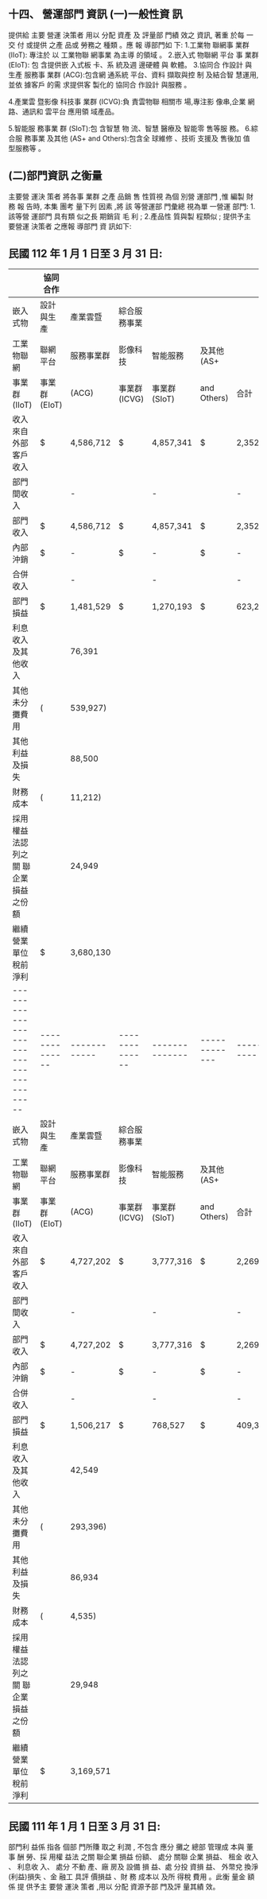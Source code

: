 
## 十四、 營運部門 資訊 (一)一般性資 訊

提供給 主要 營運 決策者 用以 分配 資產 及 評量部 門績 效之 資訊, 著重 於每 一交 付 或提供 之產 品或 勞務之 種類 。應 報 導部門如 下: 1.工業物 聯網事 業群 (IIoT): 專注於 以 工業物聯 網事業 為主導 的領域 。 2.嵌入式 物聯網 平台 事 業群(EIoT): 包 含提供嵌 入式板 卡、系 統及週 邊硬體 與 軟體。 3.協同合 作設計 與生產 服務事 業群 (ACG):包含網 通系統 平台、資料 擷取與控 制 及結合智 慧運用,並依 據客戶 的需 求提供客 製化的 協同合 作設計 與服務 。

4.產業雲 暨影像 科技事 業群 (ICVG):負 責雲物聯 相關市 場,專注影 像串,企業 網路、通訊和 雲平台 應用領 域產品。

5.智能服 務事業 群 (SIoT):包 含智慧 物 流、智慧 醫療及 智能零 售等服 務。 6.綜合服 務事業 及其他 (AS+ and Others):包含全 球維修 、技術 支援及 售後加 值 型服務等 。

## (二)部門資訊 之衡量

主要營 運決 策者 將各事 業群 之產 品銷 售 性質視 為個 別營 運部門 ,惟 編製 財務 報 告時, 本集 團考 量下列 因素 ,將 該 等營運部 門彙總 視為單 一營運 部門: 1.該等營 運部門 具有類 似之長 期銷貨 毛 利 ; 2.產品性 質與製 程類似 ; 提供予主 要營運 決策者 之應報 導部門 資 訊如下:

## 民國 112 年 1 月 1 日至 3 月 31 日:

|                                      | 協同合作     |            |              |              |             |           |    |           |    |           |    |           |              |            |
|--------------------------------------|--------------|------------|--------------|--------------|-------------|-----------|----|-----------|----|-----------|----|-----------|--------------|------------|
| 嵌入式物                             | 設計與生產   | 產業雲暨   | 綜合服務事業 |              |             |           |    |           |    |           |    |           |              |            |
| 工業物聯網                           | 聯網平台     | 服務事業群 | 影像科技     | 智能服務     | 及其他(AS+  |           |    |           |    |           |    |           |              |            |
| 事業群(IIoT)                         | 事業群(EIoT) | (ACG)      | 事業群(ICVG) | 事業群(SIoT) | and Others) | 合計      |    |           |    |           |    |           |              |            |
| 收入  來自外部客戶收入               | $            | 4,586,712  | $            | 4,857,341    | $           | 2,352,972 | $  | 2,067,936 | $  | 1,454,651 | $  | 2,075,995 | $ 17,395,607 |            |
| 部門間收入                           |              | -          |              | -            |             | -         |    | -         |    | -         |    | -         |              | -          |
| 部門收入                             | $            | 4,586,712  | $            | 4,857,341    | $           | 2,352,972 | $  | 2,067,936 | $  | 1,454,651 | $  | 2,075,995 |              | 17,395,607 |
| 內部沖銷                             | $            | -          | $            | -            | $           | -         | $  | -         | $  | -         | $  | -         |              | -          |
| 合併收入                             |              | -          |              | -            |             | -         |    | -         |    | -         |    | -         |              | 17,395,607 |
| 部門損益                             | $            | 1,481,529  | $            | 1,270,193    | $           | 623,217   | $  | 297,468   | $  | 235,079   | $  | 133,943   |              | 4,041,429  |
| 利息收入及其他收入                   |              | 76,391     |              |              |             |           |    |           |    |           |    |           |              |            |
| 其他未分攤費用                       | (            | 539,927)   |              |              |             |           |    |           |    |           |    |           |              |            |
| 其他利益及損失                       |              | 88,500     |              |              |             |           |    |           |    |           |    |           |              |            |
| 財務成本                             | (            | 11,212)    |              |              |             |           |    |           |    |           |    |           |              |            |
| 採用權益法認列之關  聯企業損益之份額 |              | 24,949     |              |              |             |           |    |           |    |           |    |           |              |            |
| 繼續營業單位稅前淨利                 | $            | 3,680,130  |              |              |             |           |    |           |    |           |    |           |              |            | | 協同合作                             |              |            |              |              |             |           |    |           |    |           |    |           |              |            |
|--------------------------------------|--------------|------------|--------------|--------------|-------------|-----------|----|-----------|----|-----------|----|-----------|--------------|------------|
| 嵌入式物                             | 設計與生產   | 產業雲暨   | 綜合服務事業 |              |             |           |    |           |    |           |    |           |              |            |
| 工業物聯網                           | 聯網平台     | 服務事業群 | 影像科技     | 智能服務     | 及其他(AS+  |           |    |           |    |           |    |           |              |            |
| 事業群(IIoT)                         | 事業群(EIoT) | (ACG)      | 事業群(ICVG) | 事業群(SIoT) | and Others) | 合計      |    |           |    |           |    |           |              |            |
| 收入  來自外部客戶收入               | $            | 4,727,202  | $            | 3,777,316    | $           | 2,269,554 | $  | 1,506,063 | $  | 1,792,851 | $  | 2,046,531 | $ 16,119,517 |            |
| 部門間收入                           |              | -          |              | -            |             | -         |    | -         |    | -         |    | -         |              | -          |
| 部門收入                             | $            | 4,727,202  | $            | 3,777,316    | $           | 2,269,554 | $  | 1,506,063 | $  | 1,792,851 | $  | 2,046,531 |              | 16,119,517 |
| 內部沖銷                             | $            | -          | $            | -            | $           | -         | $  | -         | $  | -         | $  | -         |              | -          |
| 合併收入                             |              | -          |              | -            |             | -         |    | -         |    | -         |    | -         |              | 16,119,517 |
| 部門損益                             | $            | 1,506,217  | $            | 768,527      | $           | 409,375   | $  | 216,759   | $  | 244,100   | $  | 163,093   |              | 3,308,071  |
| 利息收入及其他收入                   |              | 42,549     |              |              |             |           |    |           |    |           |    |           |              |            |
| 其他未分攤費用                       | (            | 293,396)   |              |              |             |           |    |           |    |           |    |           |              |            |
| 其他利益及損失                       |              | 86,934     |              |              |             |           |    |           |    |           |    |           |              |            |
| 財務成本                             | (            | 4,535)     |              |              |             |           |    |           |    |           |    |           |              |            |
| 採用權益法認列之關  聯企業損益之份額 |              | 29,948     |              |              |             |           |    |           |    |           |    |           |              |            |
| 繼續營業單位稅前淨利                 | $            | 3,169,571  |              |              |             |           |    |           |    |           |    |           |              |            |

## 民國 111 年 1 月 1 日至 3 月 31 日:

部門利 益係 指各 個部 門所賺 取之 利潤 , 不包含 應分 攤之 總部 管理成 本與 董事 酬 勞、採 用權 益法 之關 聯企業 損益 份額、 處分 關聯 企業 損益、 租金 收入 、 利息收 入、 處分 不動 產、廠 房及 設備 損 益、處 分投 資損 益、 外幣兌 換淨 (利益)損失 、金 融工 具評 價損益 、財 務 成本以 及所 得稅 費用 。此衡 量金 額係 提 供予主 要營 運決 策者 ,用以 分配 資源予部 門及評 量其績 效。
